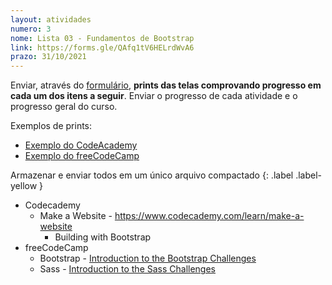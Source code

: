 ```yaml
---
layout: atividades
numero: 3
nome: Lista 03 - Fundamentos de Bootstrap
link: https://forms.gle/QAfq1tV6HELrdWvA6
prazo: 31/10/2021
---
```


Enviar, através do <a href="{{ page.link }}" target="_blank">formulário</a>, **prints das telas comprovando progresso em cada um dos itens a seguir**. 
Enviar o progresso de cada atividade e o progresso geral do curso. 

Exemplos de prints:
  - <a href="{{site.baseurl}}/assets/prints/ex1.png" target="_blank">Exemplo do CodeAcademy</a>
  - <a href="{{site.baseurl}}/assets/prints/ex2.png" target="_blank">Exemplo do freeCodeCamp</a>

Armazenar e enviar todos em um único arquivo compactado
{: .label .label-yellow }

- Codecademy
  - Make a Website - <a href="https://www.codecademy.com/learn/make-a-website" target="_blank">https://www.codecademy.com/learn/make-a-website</a>
    - Building with Bootstrap 
- freeCodeCamp
  - Bootstrap - <a href="https://www.freecodecamp.org/learn/front-end-development-libraries/bootstrap/" target="_blank">Introduction to the Bootstrap Challenges</a>
  - Sass - <a href="https://www.freecodecamp.org/learn/front-end-development-libraries/sass/" target="_blank">Introduction to the Sass Challenges</a>

